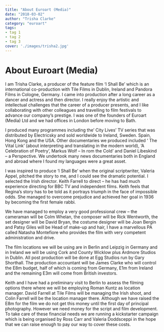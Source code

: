 ```yaml
---
title: "About Euroart (Media)"
date: "2018-03-02"
author: "Trisha Clarke"
category: "euroart"
tags:
- tag 1
- tag 2
- tag 3
cover: './images/trisha2.jpg'
---
```


# About Euroart (Media)

I am Trisha Clarke, a producer of the feature film ‘I Shall Be’ which is an international co-production with Tile Films in Dublin, Ireland and Pandora Films in Cologne, Germany. I came into production after a long career as a dancer and actress and then director. I really enjoy the artistic and intellectual challenges that the career of a producer presents, and I like collaborating with other colleagues and travelling to film festivals to advance   our company’s prestige. I was one of the founders of Euroart (Media) Ltd  and we had offices in London before moving to Bath.   

I produced many programmes including the’ City Lives’ TV series that was distributed by Electricsky and sold worldwide to Ireland, Sweden. Spain, Hong Kong and the USA.  Other documentaries we produced included ‘ The Vital Link’ (about interpreting and translating in the modern world), ‘A Celebration of Poetry’, Markus Wolf – In rom the Cold’ and Daniel Libeskind – a Perspective. We undertook many news documentaries both in England and abroad where I found my languages were a great asset.

I  was inspired  to produce ‘I Shall Be’ when the original scriptwriter, Valeria Appel, pitched the story to me, and I could see the dramatic potential. I selected the Irish director. Keith Farrell to direct – he has had much experience directing for BBC TV and independent films.  Keith feels that Regina’s story has to be told as it portrays triumph in the face of impossible odds. She managed to overcome prejudice and achieved her goal in 1936 by becoming the first female rabbi.

We have managed to employ a very good professional crew – the cameraman will be Colm Whelan, the composer will be Rick Wentworth, the set designer will be David Bryan, the costume designer will be Joan Bergin and Patsy Giles will be Head of make-up and hair, I have a marvellous PA called Natasha Montefiore who provides the film with very competent administration and drive.

The film locations we will be using are in Berlin and Leipzig in Germany and in Ireland we will be using Cork and County Wicklow plus Ardmore Studios in Dublin. All post production will be done at Egg Studios run by Gary Shorthall. The production accountant will be James Clarke who will control the E8m budget, half of which is coming from Germany, E1m from Ireland and the remaining E3m will come from British investors.

Keith and I have had a preliminary visit to Berlin to assess the filming options there where we will be employing Roman Kuntz as location manager. David Farrell at Tile Films will be managing the Irish shoot, and Colin Farrell will be the location manager there.  Although we have raised the E8m for the film we do not get this money until the first day of principal photography. However we need money for the script and film development. To take care of these financial needs we are running a kickstarter campaign which is being organised by Ross Carr and Valeria Doddsceppi in the hope that we can raise enough to pay our way to cover these costs.
